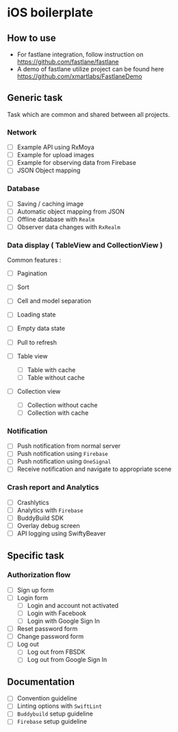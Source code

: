# iOS boilerplate 

## How to use
- For fastlane integration, follow instruction on https://github.com/fastlane/fastlane
- A demo of fastlane utilize project can be found here https://github.com/xmartlabs/FastlaneDemo


## Generic task
Task which are common and shared between all projects.

### Network
* [ ] Example API using RxMoya
* [ ] Example for upload images
* [ ] Example for observing data from Firebase
* [ ] JSON Object mapping

### Database
* [ ] Saving / caching image
* [ ] Automatic object mapping from JSON
* [ ] Offline database with `Realm`
* [ ] Observer data changes with `RxRealm`

### Data display ( TableView and CollectionView )
Common features :
* [ ] Pagination 
* [ ] Sort
* [ ] Cell and model separation
* [ ] Loading state
* [ ] Empty data state
* [ ] Pull to refresh

* [ ] Table view 
    * [ ] Table with cache 
    * [ ] Table without cache 
* [ ] Collection view
    * [ ] Collection without cache 
    * [ ] Collection with cache 

### Notification
* [ ] Push notification from normal server 
* [ ] Push notification using `Firebase`
* [ ] Push notification using `OneSignal`
* [ ] Receive notification and navigate to appropriate scene

### Crash report and Analytics
* [ ] Crashlytics
* [ ] Analytics with `Firebase`
* [ ] BuddyBuild SDK
* [ ] Overlay debug screen 
* [ ] API logging using SwiftyBeaver

## Specific task 

### Authorization flow 
* [ ] Sign up form
* [ ] Login form
    * [ ] Login and account not activated
    * [ ] Login with Facebook 
    * [ ] Login with Google Sign In
* [ ] Reset password form
* [ ] Change password form
* [ ] Log out 
    * [ ] Log out from FBSDK
    * [ ] Log out from Google Sign In

## Documentation
* [ ] Convention guideline 
* [ ] Linting options with `SwiftLint`
* [ ] `Buddybuild` setup guideline 
* [ ] `Firebase` setup guideline